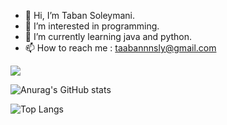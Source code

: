  - 👋 Hi, I’m Taban Soleymani.
 - 👀 I’m interested in programming.
 - 🌱 I’m currently learning java and python.
 - 📫 How to reach me : taabannnsly@gmail.com

![](https://komarev.com/ghpvc/?username=your-github-username&color=lightgrey)
 
 ![Anurag's GitHub stats](https://github-readme-stats.vercel.app/api?username=taabannn&show_icons=true&theme=radical)
 
![Top Langs](https://github-readme-stats.vercel.app/api/top-langs/?username=taabannn&theme=radical)

<!---
Taabannn/Taabannn is a ✨ special ✨ repository because its `README.md` (this file) appears on your GitHub profile.
You can click the Preview link to take a look at your changes.
--->

